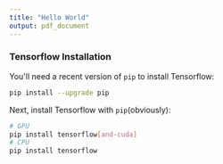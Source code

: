 ```yaml
---
title: "Hello World"
output: pdf_document
---
```


### Tensorflow Installation
You'll need a recent version of `pip` to install Tensorflow:
```bash
pip install --upgrade pip
```
Next, install Tensorflow with `pip`(obviously):
```bash
# GPU
pip install tensorflow[and-cuda]
# CPU
pip install tensorflow
```


